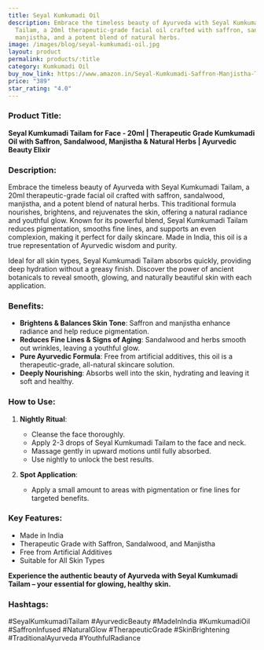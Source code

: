 ```yaml
---
title: Seyal Kumkumadi Oil
description: Embrace the timeless beauty of Ayurveda with Seyal Kumkumadi
  Tailam, a 20ml therapeutic-grade facial oil crafted with saffron, sandalwood,
  manjistha, and a potent blend of natural herbs.
image: /images/blog/seyal-kumkumadi-oil.jpg
layout: product
permalink: products/:title
category: Kumkumadi Oil
buy_now_link: https://www.amazon.in/Seyal-Kumkumadi-Saffron-Manjistha-Therapeutic/dp/B086244BH4/ref=sr_1_43?crid=18A5C0Q4K6NJM&tag=m0150-21
price: "389"
star_rating: "4.0"
---
```

### Product Title:
**Seyal Kumkumadi Tailam for Face - 20ml | Therapeutic Grade Kumkumadi Oil with Saffron, Sandalwood, Manjistha & Natural Herbs | Ayurvedic Beauty Elixir**

### Description:
Embrace the timeless beauty of Ayurveda with Seyal Kumkumadi Tailam, a 20ml therapeutic-grade facial oil crafted with saffron, sandalwood, manjistha, and a potent blend of natural herbs. This traditional formula nourishes, brightens, and rejuvenates the skin, offering a natural radiance and youthful glow. Known for its powerful blend, Seyal Kumkumadi Tailam reduces pigmentation, smooths fine lines, and supports an even complexion, making it perfect for daily skincare. Made in India, this oil is a true representation of Ayurvedic wisdom and purity.

Ideal for all skin types, Seyal Kumkumadi Tailam absorbs quickly, providing deep hydration without a greasy finish. Discover the power of ancient botanicals to reveal smooth, glowing, and naturally beautiful skin with each application.

### Benefits:
- **Brightens & Balances Skin Tone**: Saffron and manjistha enhance radiance and help reduce pigmentation.
- **Reduces Fine Lines & Signs of Aging**: Sandalwood and herbs smooth out wrinkles, leaving a youthful glow.
- **Pure Ayurvedic Formula**: Free from artificial additives, this oil is a therapeutic-grade, all-natural skincare solution.
- **Deeply Nourishing**: Absorbs well into the skin, hydrating and leaving it soft and healthy.

### How to Use:
1. **Nightly Ritual**:
   - Cleanse the face thoroughly.
   - Apply 2-3 drops of Seyal Kumkumadi Tailam to the face and neck.
   - Massage gently in upward motions until fully absorbed.
   - Use nightly to unlock the best results.

2. **Spot Application**:
   - Apply a small amount to areas with pigmentation or fine lines for targeted benefits.

### Key Features:
- Made in India
- Therapeutic Grade with Saffron, Sandalwood, and Manjistha
- Free from Artificial Additives
- Suitable for All Skin Types

**Experience the authentic beauty of Ayurveda with Seyal Kumkumadi Tailam – your essential for glowing, healthy skin.**

### Hashtags:
#SeyalKumkumadiTailam #AyurvedicBeauty #MadeInIndia #KumkumadiOil #SaffronInfused #NaturalGlow #TherapeuticGrade #SkinBrightening #TraditionalAyurveda #YouthfulRadiance
